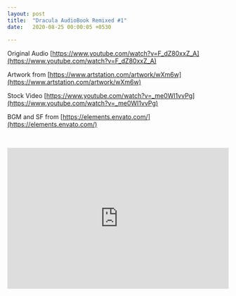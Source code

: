 ```yaml
---
layout: post
title:  "Dracula AudioBook Remixed #1"
date:   2020-08-25 00:00:05 +0530
 
---
```


Original Audio [https://www.youtube.com/watch?v=F_dZ80xxZ_A](https://www.youtube.com/watch?v=F_dZ80xxZ_A)

Artwork from [https://www.artstation.com/artwork/wXm6w](https://www.artstation.com/artwork/wXm6w)

Stock Video [https://www.youtube.com/watch?v=_me0WI1vvPg](https://www.youtube.com/watch?v=_me0WI1vvPg)

BGM and SF from [https://elements.envato.com/](https://elements.envato.com/)

<p>&nbsp;</p>

<div class='embed-container'>
<iframe width="100%" height="320" src="https://www.youtube.com/embed/cegn0j20T9c" frameborder="0" allow="accelerometer; autoplay; encrypted-media; gyroscope; picture-in-picture" allowfullscreen></iframe>
</div>